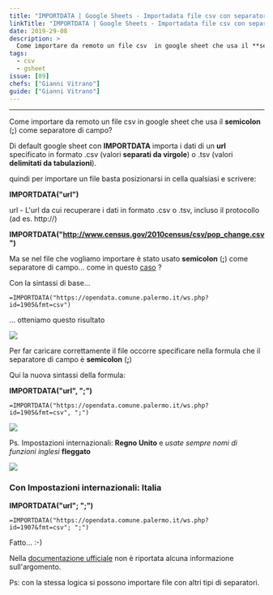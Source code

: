 ```yaml
---
title: "IMPORTDATA | Google Sheets - Importadata file csv con separatore semicolon (;)"
linkTitle: "IMPORTDATA | Google Sheets - Importadata file csv con separatore semicolon"
date: 2019-29-08
description: >
  Come importare da remoto un file csv  in google sheet che usa il **semicolon** (**;**) come separatore di campo.
tags:
  - csv
  - gsheet
issue: [89]
chefs: ["Gianni Vitrano"]
guide: ["Gianni Vitrano"]
---
```


---

Come importare da remoto un file csv  in google sheet che usa il **semicolon** (**;**) come separatore di campo?

Di default google sheet con **IMPORTDATA**  importa i dati di un **url** specificato in formato .csv (valori **separati da virgole**) o .tsv (valori **delimitati da tabulazioni**).

quindi per importare un file  basta posizionarsi in cella qualsiasi e scrivere:

**IMPORTDATA("url")**

url - L'url da cui recuperare i dati in formato .csv o .tsv, incluso il protocollo (ad es. http://)

**IMPORTDATA("http://www.census.gov/2010census/csv/pop_change.csv")**

Ma se nel file che vogliamo importare è stato usato **semicolon** (**;**) come separatore di campo... come in questo [caso](https://opendata.comune.palermo.it/ws.php?id=1905&fmt=csv) ?

Con la sintassi di base...

`=IMPORTDATA("https://opendata.comune.palermo.it/ws.php?id=1905&fmt=csv")`

... otteniamo questo risultato

![](https://user-images.githubusercontent.com/20488693/63928050-32803180-ca4f-11e9-84ea-56568ff8decb.png)

Per far caricare correttamente il file occorre specificare nella formula che il separatore di campo è **semicolon** (**;**)

Qui la nuova sintassi della formula:

**IMPORTDATA("url", ";")**

`=IMPORTDATA("https://opendata.comune.palermo.it/ws.php?id=1905&fmt=csv", ";")`

![](https://user-images.githubusercontent.com/20488693/63928548-074a1200-ca50-11e9-8043-ef01818d5b9e.png)

 Ps. Impostazioni internazionali: **Regno Unito** e *usate sempre nomi di funzioni inglesi* **fleggato**

![](https://user-images.githubusercontent.com/20488693/63932951-91967400-ca58-11e9-9185-5914cfcbe341.png)

### Con Impostazioni internazionali: Italia

**IMPORTDATA("url"; ";")**

`=IMPORTDATA("https://opendata.comune.palermo.it/ws.php?id=1907&fmt=csv"; ";")`

Fatto... :-)

Nella [documentazione ufficiale](https://support.google.com/docs/answer/3093335?hl=it) non è riportata alcuna informazione sull'argomento.

Ps: con la stessa logica si possono importare file con altri tipi di separatori.



